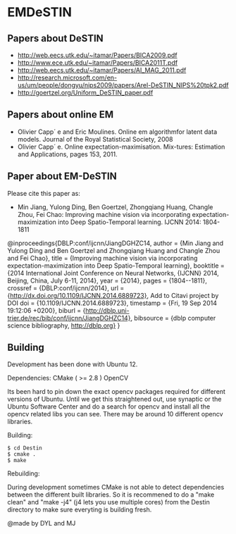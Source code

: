EMDeSTIN
=============

Papers about DeSTIN
-------------------
* http://web.eecs.utk.edu/~itamar/Papers/BICA2009.pdf
* http://www.ece.utk.edu/~itamar/Papers/BICA2011T.pdf
* http://web.eecs.utk.edu/~itamar/Papers/AI_MAG_2011.pdf
* http://research.microsoft.com/en-us/um/people/dongyu/nips2009/papers/Arel-DeSTIN_NIPS%20tpk2.pdf
* http://goertzel.org/Uniform_DeSTIN_paper.pdf

Papers about online EM
-------------------

* Olivier Capp´ e and Eric Moulines. Online em algorithmfor latent data models. Journal of the Royal Statistical Society, 2008
* Olivier Capp´ e. Online expectation-maximisation. Mix-tures: Estimation and Applications, pages 153, 2011.

Paper about EM-DeSTIN
-------------------
Please cite this paper as:

* Min Jiang, Yulong Ding, Ben Goertzel, Zhongqiang Huang, Changle Zhou, Fei Chao: Improving machine vision via incorporating expectation-maximization into Deep Spatio-Temporal learning. IJCNN 2014: 1804-1811

@inproceedings{DBLP:conf/ijcnn/JiangDGHZC14,
  author    = {Min Jiang and
               Yulong Ding and
               Ben Goertzel and
               Zhongqiang Huang and
               Changle Zhou and
               Fei Chao},
  title     = {Improving machine vision via incorporating expectation-maximization
               into Deep Spatio-Temporal learning},
  booktitle = {2014 International Joint Conference on Neural Networks, {IJCNN} 2014,
               Beijing, China, July 6-11, 2014},
  year      = {2014},
  pages     = {1804--1811},
  crossref  = {DBLP:conf/ijcnn/2014},
  url       = {http://dx.doi.org/10.1109/IJCNN.2014.6889723}, Add to Citavi project by DOI
  doi       = {10.1109/IJCNN.2014.6889723},
  timestamp = {Fri, 19 Sep 2014 19:12:06 +0200},
  biburl    = {http://dblp.uni-trier.de/rec/bib/conf/ijcnn/JiangDGHZC14},
  bibsource = {dblp computer science bibliography, http://dblp.org}
}


Building
--------
Development has been done with Ubuntu 12.

Dependencies:
CMake ( >= 2.8 )
OpenCV 

Its been hard to pin down the exact opencv packages required for different versions of Ubuntu. Until we get this straightened out, use synaptic or the Ubuntu Software Center and do a search for opencv and install all the opencv related libs you can see. There may be around 10 different opencv libraries. 

Building:

    $ cd Destin
    $ cmake . 
    $ make
    
Rebuilding:
    
During development sometimes CMake is not able to detect dependencies between the different built libraries. So it is recommened
to do a "make clean" and "make -j4" (j4 lets you use multiple cores) from the Destin directory to make sure everyting is building fresh.

@made by DYL and MJ
